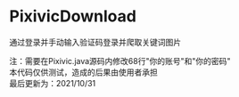 # PixivicDownload
通过登录并手动输入验证码登录并爬取关键词图片

注：需要在Pixivic.java源码内修改68行"你的账号"和"你的密码"  
    本代码仅供测试，造成的后果由使用者承担  
最后更新为：2021/10/31

